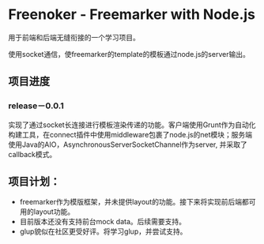 # Freenoker - Freemarker with Node.js

用于前端和后端无缝衔接的一个学习项目。

使用socket通信，使freemarker的template的模板通过node.js的server输出。

## 项目进度

### release－0.0.1
实现了通过socket长连接进行模板渲染传递的功能。客户端使用Grunt作为自动化构建工具，在connect插件中使用middleware包裹了node.js的net模块；服务端使用Java的AIO，AsynchronousServerSocketChannel作为server, 并采取了callback模式。

## 项目计划：

- freemarker作为模版框架，并未提供layout的功能。接下来将实现前后端都可用的layout功能。
- 目前版本还没有支持前台mock data。后续需要支持。
- glup貌似在社区更受好评。将学习glup，并尝试支持。
